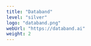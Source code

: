 ```yaml
---
title: "Databand"
level: "silver"
logo: "databand.png"
webUrl: "https://databand.ai"
weight: 2
---
```

